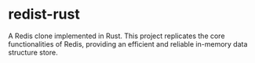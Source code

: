 # redist-rust
A Redis clone implemented in Rust. This project replicates the core functionalities of Redis, providing an efficient and reliable in-memory data structure store. 
